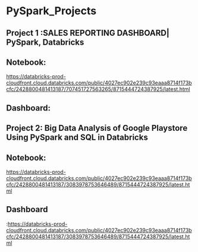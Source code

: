 # PySpark_Projects
## Project 1 :SALES REPORTING DASHBOARD| PySpark, Databricks                                                                                                                                                                                                                             
## Notebook:
https://databricks-prod-cloudfront.cloud.databricks.com/public/4027ec902e239c93eaaa8714f173bcfc/2428800481413187/707451727563265/8715444724387925/latest.html
## Dashboard:

## Project 2: Big Data Analysis of Google Playstore Using PySpark and SQL in Databricks
## Notebook:
https://databricks-prod-cloudfront.cloud.databricks.com/public/4027ec902e239c93eaaa8714f173bcfc/2428800481413187/3083978753646489/8715444724387925/latest.html
## Dashboard
:https://databricks-prod-cloudfront.cloud.databricks.com/public/4027ec902e239c93eaaa8714f173bcfc/2428800481413187/3083978753646489/8715444724387925/latest.html
